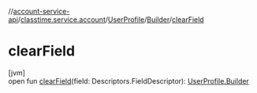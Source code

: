 //[account-service-api](../../../../index.md)/[classtime.service.account](../../index.md)/[UserProfile](../index.md)/[Builder](index.md)/[clearField](clear-field.md)

# clearField

[jvm]\
open fun [clearField](clear-field.md)(field: Descriptors.FieldDescriptor): [UserProfile.Builder](index.md)
